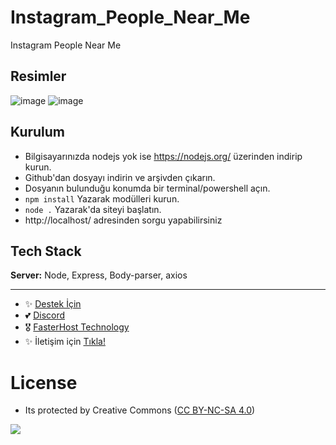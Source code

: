 # Instagram_People_Near_Me
Instagram People Near Me

## Resimler

![image](https://github.com/fastuptime/Instagram_People_Near_Me/assets/63351166/661f2137-1728-4a82-be88-f6a04a161fe3)
![image](https://github.com/fastuptime/Instagram_People_Near_Me/assets/63351166/b6560280-3e1e-45f3-b519-615e97904e50)


## Kurulum

- Bilgisayarınızda nodejs yok ise https://nodejs.org/ üzerinden indirip kurun.
- Github'dan dosyayı indirin ve arşivden çıkarın.
- Dosyanın bulunduğu konumda bir terminal/powershell açın.
- `npm install` Yazarak modülleri kurun.
- `node .` Yazarak'da siteyi başlatın.
- http://localhost/ adresinden sorgu yapabilirsiniz
  
## Tech Stack

**Server:** Node, Express, Body-parser, axios

---
- ✨ [Destek İçin](https://fastuptime.com) <br>
- 💕 [Discord](https://fastuptime.com/discord)<br>
- 🎖️ [FasterHost Technology](https://fasterhost.tech/)<br>
- ✨ İletişim için [Tıkla!](mailto:fastuptime@gmail.com)<br>

# License
- Its protected by Creative Commons ([CC BY-NC-SA 4.0](https://creativecommons.org/licenses/by-nc-sa/4.0/))

<a href="https://creativecommons.org/licenses/by-nc-sa/4.0/" title="BYNCSA40"><img src="https://licensebuttons.net/l/by-nc-sa/4.0/88x31.png"></a>
